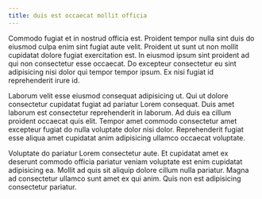 ```yaml
---
title: duis est occaecat mollit officia
---
```


Commodo fugiat et in nostrud officia est. Proident tempor nulla sint duis do eiusmod culpa enim sint fugiat aute velit. Proident ut sunt ut non mollit cupidatat dolore fugiat exercitation est. In eiusmod ipsum sint proident ad qui non consectetur esse occaecat. Do excepteur consectetur eu sint adipisicing nisi dolor qui tempor tempor ipsum. Ex nisi fugiat id reprehenderit irure id.

Laborum velit esse eiusmod consequat adipisicing ut. Qui ut dolore consectetur cupidatat fugiat ad pariatur Lorem consequat. Duis amet laborum est consectetur reprehenderit in laborum. Ad duis ea cillum proident occaecat quis elit. Tempor amet commodo consectetur amet excepteur fugiat do nulla voluptate dolor nisi dolor. Reprehenderit fugiat esse aliqua amet cupidatat anim adipisicing ullamco occaecat voluptate.

Voluptate do pariatur Lorem consectetur aute. Et cupidatat amet ex deserunt commodo officia pariatur veniam voluptate est enim cupidatat adipisicing ea. Mollit ad quis sit aliquip dolore cillum nulla pariatur. Magna ad consectetur ullamco sunt amet ex qui anim. Quis non est adipisicing consectetur pariatur.